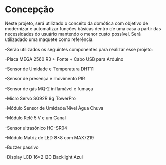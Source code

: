 
# Concepção

Neste projeto, será utilizado o conceito da domótica com objetivo de modernizar e automatizar funções básicas dentro de uma casa a partir das necessidades do usuário mantendo o menor custo possível. Será utilizadado uma maquete como referência.

-Serão utilizados os seguintes componentes para realizar esse projeto:

-Placa MEGA 2560 R3 + Fonte + Cabo USB para Arduino

-Sensor de Umidade e Temperatura DHT11

-Sensor de presença e movimento PIR

-Sensor de gás MQ-2 inflamável e fumaça

-Micro Servo SG92R 9g TowerPro

-Módulo Sensor de Umidade/Nível Água Chuva

-Módulo Relé 5 V e um Canal

-Sensor ultrasônico HC-SR04

-Módulo Matriz de LED 8×8 com MAX7219

-Buzzer passivo

-Display LCD 16×2 I2C Backlight Azul
